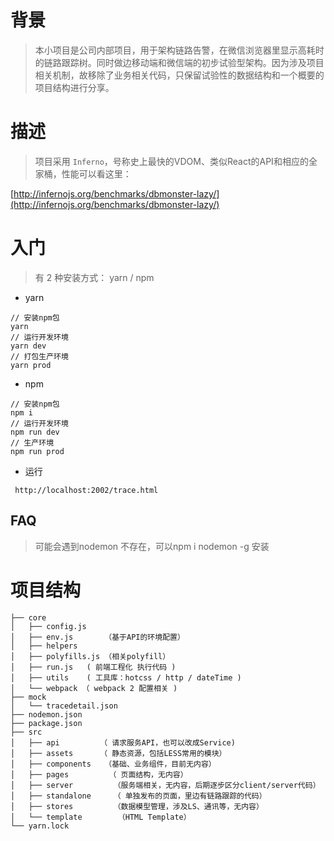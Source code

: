 # 背景

> 本小项目是公司内部项目，用于架构链路告警，在微信浏览器里显示高耗时的链路跟踪树。同时做边移动端和微信端的初步试验型架构。因为涉及项目相关机制，故移除了业务相关代码，只保留试验性的数据结构和一个概要的项目结构进行分享。

# 描述

> 项目采用 `Inferno`，号称史上最快的VDOM、类似React的API和相应的全家桶，性能可以看这里：

[http://infernojs.org/benchmarks/dbmonster-lazy/](http://infernojs.org/benchmarks/dbmonster-lazy/)

# 入门

> 有 2 种安装方式： yarn / npm

- yarn

```
// 安装npm包
yarn
// 运行开发环境
yarn dev
// 打包生产环境
yarn prod
```

- npm

```
// 安装npm包
npm i 
// 运行开发环境
npm run dev
// 生产环境
npm run prod
```

- 运行 

` http://localhost:2002/trace.html`

## FAQ
> 可能会遇到nodemon 不存在，可以npm i nodemon -g 安装

# 项目结构

```
├── core 
│   ├── config.js 
│   ├── env.js       （基于API的环境配置）
│   ├── helpers      
│   ├── polyfills.js （相关polyfill）
│   ├── run.js   ( 前端工程化 执行代码 )
│   ├── utils    ( 工具库：hotcss / http / dateTime )
│   └── webpack （ webpack 2 配置相关 )
├── mock
│   └── tracedetail.json
├── nodemon.json
├── package.json
├── src
│   ├── api         （ 请求服务API，也可以改成Service)
│   ├── assets      （ 静态资源，包括LESS常用的模块）
│   ├── components   （基础、业务组件，目前无内容）
│   ├── pages         （ 页面结构，无内容）
│   ├── server         （服务端相关，无内容，后期逐步区分client/server代码）
│   ├── standalone     （ 单独发布的页面，里边有链路跟踪的代码）
│   ├── stores         （数据模型管理，涉及LS、通讯等，无内容）
│   └── template        （HTML Template） 
└── yarn.lock
```